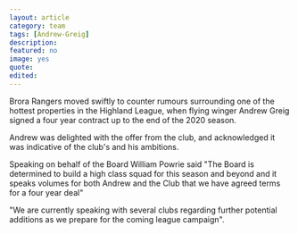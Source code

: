 ```yaml
---
layout: article
category: team
tags: [Andrew-Greig]
description:
featured: no
image: yes
quote:
edited:
---
```

Brora Rangers moved swiftly to counter rumours surrounding one of the hottest properties in the Highland League, when flying winger Andrew Greig signed a four year contract up to the end of the 2020 season. 

Andrew was delighted with the offer from the club, and acknowledged it was indicative of the club's and his ambitions.

Speaking on behalf of the Board William Powrie said "The Board is determined to build a high class squad for this season and beyond and it speaks volumes for both Andrew and the Club that we have agreed terms for a four year deal"

"We are currently speaking with several clubs regarding further potential additions as we prepare for the coming league campaign".